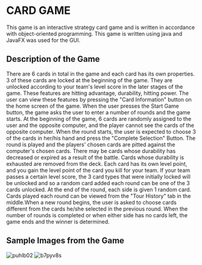 #                               CARD GAME
This game is an interactive strategy card game and is written in accordance with object-oriented programming. This game is written using java and JavaFX was used for the GUI.

## Description of the Game
There are 6 cards in total in the game and each card has its own properties. 3 of these cards are locked at the beginning of the game. They are unlocked according to your team's level score in the later stages of the game. These features are hitting advantage, durability, hitting power. The user can view these features by pressing the "Card Information" button on the home screen of the game.
When the user presses the Start Game button, the game asks the user to enter a number of rounds and the game starts. At the beginning of the game, 6 cards are randomly assigned to the user and the opposite computer, and the player cannot see the cards of the opposite computer.
When the round starts, the user is expected to choose 3 of the cards in her/his hand and press the "Complete Selection" Button. The round is played and the players' chosen cards are pitted against the computer's chosen cards. There may be cards whose durability has decreased or expired as a result of the battle.
Cards whose durability is exhausted are removed from the deck. Each card has its own level point, and you gain the level point of the card you kill for your team. If your team passes a certain level score, the 3 card types that were initially locked will be unlocked and so a random card added each round can be one of the 3 cards unlocked.
At the end of the round, each side is given 1 random card. Cards played each round can be viewed from the "Tour History" tab in the middle.When a new round begins, the user is asked to choose cards different from the cards he/she selected in the previous round. When the number of rounds is completed or when either side has no cards left, the game ends and the winner is determined.

## Sample Images from the Game
![puhlb02](https://github.com/user-attachments/assets/aabd9d4b-d3d4-4e09-b509-bda00eef2505)
![b7pyv8s](https://github.com/user-attachments/assets/f771e4a5-4e01-4aa6-ae7a-4c0514d130f8)
